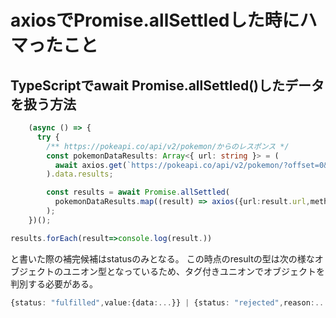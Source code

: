 # axiosでPromise.allSettledした時にハマったこと

## TypeScriptでawait Promise.allSettled()したデータを扱う方法
```ts
    (async () => {
      try {
        /** https://pokeapi.co/api/v2/pokemon/からのレスポンス */
        const pokemonDataResults: Array<{ url: string }> = (
          await axios.get(`https://pokeapi.co/api/v2/pokemon/?offset=0&limit=20`)
        ).data.results;

        const results = await Promise.allSettled(
          pokemonDataResults.map((result) => axios({url:result.url,method:"GET"))
        );
    })();
```
```ts
results.forEach(result=>console.log(result.))
```
と書いた際の補完候補はstatusのみとなる。
この時点のresultの型は次の様なオブジェクトのユニオン型となっているため、タグ付きユニオンでオブジェクトを判別する必要がある。
```ts
{status: "fulfilled",value:{data:...}} | {status: "rejected",reason:...}
```
